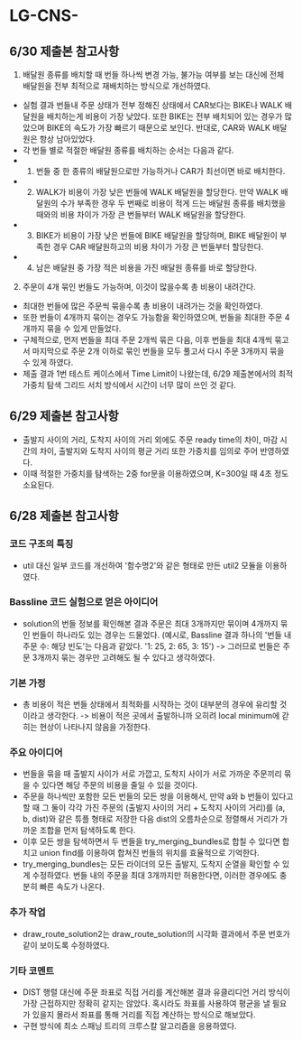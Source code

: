 # LG-CNS-

## 6/30 제출본 참고사항
1. 배달원 종류를 배치할 때 번들 하나씩 변경 가능, 불가능 여부를 보는 대신에 전체 배달원을 전부 최적으로 재배치하는 방식으로 개선하였다.
- 실험 결과 번들내 주문 상태가 전부 정해진 상태에서 CAR보다는 BIKE나 WALK 배달원을 배치하는게 비용이 가장 낮았다. 또한 BIKE는 전부 배치되어 있는 경우가 많았으며 BIKE의 속도가 가장 빠르기 때문으로 보인다. 반대로, CAR와 WALK 배달원은 항상 남아있었다.
- 각 번들 별로 적절한 배달원 종류를 배치하는 순서는 다음과 같다.
- 1. 번들 중 한 종류의 배달원으로만 가능하거나 CAR가 최선이면 바로 배치한다.
- 2. WALK가 비용이 가장 낮은 번들에 WALK 배달원을 할당한다. 만약 WALK 배달원의 수가 부족한 경우 두 번째로 비용이 적게 드는 배달원 종류를 배치했을 때와의 비용 차이가 가장 큰 번들부터 WALK 배달원을 할당한다.
- 3. BIKE가 비용이 가장 낮은 번들에 BIKE 배달원을 할당하며, BIKE 배달원이 부족한 경우 CAR 배달원하고의 비용 차이가 가장 큰 번들부터 할당한다.
- 4. 남은 배달원 중 가장 적은 비용을 가진 배달원 종류를 바로 할당한다.

2. 주문이 4개 묶인 번들도 가능하며, 이것이 많을수록 총 비용이 내려간다.
- 최대한 번들에 많은 주문씩 묶을수록 총 비용이 내려가는 것을 확인하였다.
- 또한 번들이 4개까지 묶이는 경우도 가능함을 확인하였으며, 번들을 최대한 주문 4개까지 묶을 수 있게 만들었다.
- 구체적으로, 먼저 번들을 최대 주문 2개씩 묶은 다음, 이후 번들을 최대 4개씩 묶고서 마지막으로 주문 2개 이하로 묶인 번들을 모두 풀고서 다시 주문 3개까지 묶을 수 있게 하였다.
- 제출 결과 1번 테스트 케이스에서 Time Limit이 나왔는데, 6/29 제출본에서의 최적 가중치 탐색 그리드 서치 방식에서 시간이 너무 많이 쓰인 것 같다.


## 6/29 제출본 참고사항
- 출발지 사이의 거리, 도착지 사이의 거리 외에도 주문 ready time의 차이, 마감 시간의 차이, 출발지와 도착지 사이의 평균 거리 또한 가중치를 임의로 주어 반영하였다.
- 이때 적절한 가중치를 탐색하는 2중 for문을 이용하였으며, K=300일 때 4초 정도 소요된다.


## 6/28 제출본 참고사항

### 코드 구조의 특징
- util 대신 일부 코드를 개선하여 '함수명2'와 같은 형태로 만든 util2 모듈을 이용하였다.

### Bassline 코드 실험으로 얻은 아이디어
- solution의 번들 정보를 확인해본 결과 주문은 최대 3개까지만 묶이며 4개까지 묶인 번들이 하나라도 있는 경우는 드물었다. (예시로, Bassline 결과 하나의 '번들 내 주문 수: 해당 빈도'는 다음과 같았다. '1: 25, 2: 65, 3: 15') -> 그러므로 번들은 주문 3개까지 묶는 경우만 고려해도 될 수 있다고 생각하였다.

### 기본 가정
- 총 비용이 적은 번들 상태에서 최적화를 시작하는 것이 대부분의 경우에 유리할 것이라고 생각한다. -> 비용이 적은 곳에서 출발하니까 오히려 local minimum에 갇히는 현상이 나타나지 않음을 가정한다.

### 주요 아이디어
- 번들을 묶을 때 출발지 사이가 서로 가깝고, 도착지 사이가 서로 가까운 주문끼리 묶을 수 있다면 해당 주문의 비용을 줄일 수 있을 것이다.
- 주문을 하나씩만 포함한 모든 번들의 모든 쌍을 이용해서, 만약 a와 b 번들이 있다고 할 때 그 둘이 각각 가진 주문의 (출발지 사이의 거리 + 도착지 사이의 거리)를 (a, b, dist)와 같은 튜플 형태로 저장한 다음 dist의 오름차순으로 정렬해서 거리가 가까운 조합을 먼저 탐색하도록 한다.
- 이후 모든 쌍을 탐색하면서 두 번들을 try_merging_bundles로 합칠 수 있다면 합치고 union find를 이용하여 합쳐진 번들의 위치를 효율적으로 기억한다.
- try_merging_bundles는 모든 라이더의 모든 출발지, 도착지 순열을 확인할 수 있게 수정하였다. 번들 내의 주문을 최대 3개까지만 허용한다면, 이러한 경우에도 충분히 빠른 속도가 나온다.

### 추가 작업
- draw_route_solution2는 draw_route_solution의 시각화 결과에서 주문 번호가 같이 보이도록 수정하였다.

### 기타 코멘트
- DIST 행렬 대신에 주문 좌표로 직접 거리를 계산해본 결과 유클리디언 거리 방식이 가장 근접하지만 정확히 같지는 않았다. 혹시라도 좌표를 사용하여 평균을 낼 필요가 있을지 몰라서 좌표를 통해 거리를 직접 계산하는 방식으로 해보았다.
- 구현 방식에 최소 스패닝 트리의 크루스칼 알고리즘을 응용하였다.
